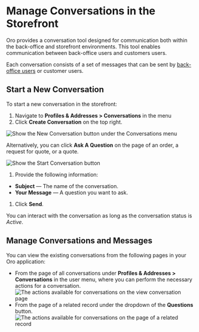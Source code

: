 <a id="storefront-guide-conversations"></a>

# Manage Conversations in the Storefront

Oro provides a conversation tool designed for communication both within the back-office and storefront environments. This tool enables communication between back-office users and customers users.

Each conversation consists of a set of messages that can be sent by [back-office users](../../back-office/activities/conversations/index.md#doc-activities-conversations) or customer users.

## Start a New Conversation

To start a new conversation in the storefront:

1. Navigate to **Profiles & Addresses > Conversations** in the menu
2. Click **Create Conversation** on the top right.

![Show the New Conversation button under the Conversations menu](user/img/storefront/conversation/new_conversation.png)

Alternatively, you can click **Ask A Question** on the page of an order, a request for quote, or a quote.

![Show the Start Conversation button](user/img/storefront/conversation/ask_a_question.png)
1. Provide the following information:

* **Subject** — The name of the conversation.
* **Your Message** — A question you want to ask.

1. Click **Send**.

You can interact with the conversation as long as the conversation status is *Active*.

<a id="storefront-guide-conversations-manage"></a>

## Manage Conversations and Messages

You can view the existing conversations from the following pages in your Oro application:

* From the page of all conversations under **Profiles & Addresses > Conversations** in the user menu, where you can perform the necessary actions for a conversation.
  ![The actions available for conversations on the view conversation page](user/img/storefront/conversation/ConversationViewPage.png)
* From the page of a related record under the dropdown of the **Questions** button.
  ![The actions available for conversations on the page of a related record](user/img/storefront/conversation/ConversationRelatedRecord.png)

<!-- A -->
<!-- B -->
<!-- C -->
<!-- D -->
<!-- E -->
<!-- F -->
<!-- G -->
<!-- H -->
<!-- I -->
<!-- L -->
<!-- M -->
<!-- P -->
<!-- R -->
<!-- S -->
<!-- T -->
<!-- U -->
<!-- Z -->
